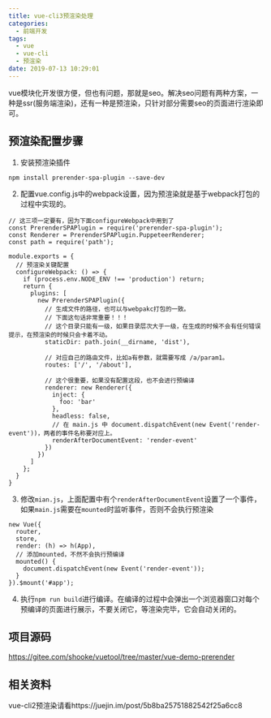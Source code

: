 ```yaml
---
title: vue-cli3预渲染处理
categories:
  - 前端开发
tags:
  - vue
  - vue-cli
  - 预渲染
date: 2019-07-13 10:29:01
---
```

vue模块化开发很方便，但也有问题，那就是seo。解决seo问题有两种方案，一种是ssr(服务端渲染)，还有一种是预渲染，只针对部分需要seo的页面进行渲染即可。
<!-- more -->
## 预渲染配置步骤
1. 安装预渲染插件
```
npm install prerender-spa-plugin --save-dev
```
2. 配置vue.config.js中的webpack设置，因为预渲染就是基于webpack打包的过程中实现的。
```
// 这三项一定要有，因为下面configureWebpack中用到了
const PrerenderSPAPlugin = require('prerender-spa-plugin');
const Renderer = PrerenderSPAPlugin.PuppeteerRenderer;
const path = require('path');

module.exports = {
  // 预渲染关键配置
  configureWebpack: () => {
    if (process.env.NODE_ENV !== 'production') return;
    return {
      plugins: [
        new PrerenderSPAPlugin({
          // 生成文件的路径，也可以与webpakc打包的一致。
          // 下面这句话非常重要！！！
          // 这个目录只能有一级，如果目录层次大于一级，在生成的时候不会有任何错误提示，在预渲染的时候只会卡着不动。
          staticDir: path.join(__dirname, 'dist'),
  
          // 对应自己的路由文件，比如a有参数，就需要写成 /a/param1。
          routes: ['/', '/about'],
  
          // 这个很重要，如果没有配置这段，也不会进行预编译
          renderer: new Renderer({
            inject: {
              foo: 'bar'
            },
            headless: false,
            // 在 main.js 中 document.dispatchEvent(new Event('render-event'))，两者的事件名称要对应上。
            renderAfterDocumentEvent: 'render-event'
          })
        })
      ]
    };
  }
}
```
3. 修改`mian.js`，上面配置中有个`renderAfterDocumentEvent`设置了一个事件，如果`main.js`需要在`mounted`时监听事件，否则不会执行预渲染
```
new Vue({
  router,
  store,
  render: (h) => h(App),
  // 添加mounted，不然不会执行预编译
  mounted() {
    document.dispatchEvent(new Event('render-event'));
  }
}).$mount('#app');
```
4. 执行`npm run build`进行编译。在编译的过程中会弹出一个浏览器窗口对每个预编译的页面进行展示，不要关闭它，等渲染完毕，它会自动关闭的。

## 项目源码
https://gitee.com/shooke/vuetool/tree/master/vue-demo-prerender

## 相关资料
vue-cli2预渲染请看https://juejin.im/post/5b8ba25751882542f25a6cc8